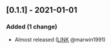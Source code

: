 [0.1.1] - 2021-01-01
--------------------

### Added (1 change)

- Almost released ([LINK](https://github.com/marwin1991) @marwin1991)

